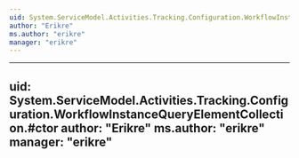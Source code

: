 ```yaml
---
uid: System.ServiceModel.Activities.Tracking.Configuration.WorkflowInstanceQueryElementCollection
author: "Erikre"
ms.author: "erikre"
manager: "erikre"
---
```


---
uid: System.ServiceModel.Activities.Tracking.Configuration.WorkflowInstanceQueryElementCollection.#ctor
author: "Erikre"
ms.author: "erikre"
manager: "erikre"
---
